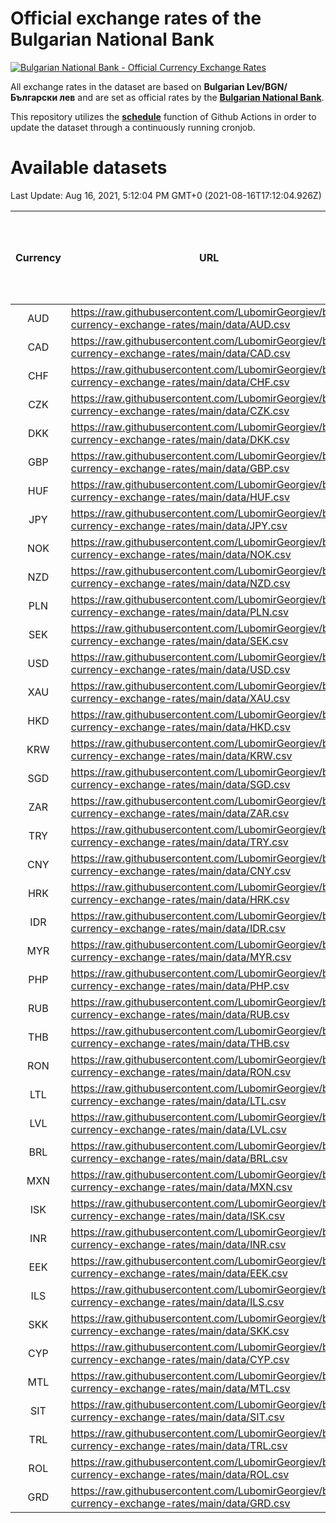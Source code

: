 # Official exchange rates of the Bulgarian National Bank

[![Bulgarian National Bank - Official Currency Exchange Rates](https://github.com/LubomirGeorgiev/bnb-currency-exchange-rates/actions/workflows/update-rates.yml/badge.svg?branch=main)](https://github.com/LubomirGeorgiev/bnb-currency-exchange-rates/actions/workflows/update-rates.yml)

All exchange rates in the dataset are based on **Bulgarian Lev/BGN/Български лев** and are set as official rates by the [**Bulgarian National Bank**](https://www.bnb.bg/Statistics/StExternalSector/StExchangeRates/StERForeignCurrencies/index.htm?toLang=_EN).

This repository utilizes the [**schedule**](https://docs.github.com/en/actions/reference/events-that-trigger-workflows) function of Github Actions in order to update the dataset through a continuously running cronjob.

# Available datasets

<!-- START LINKS (DO NOT EVER FU*ING DELETE THIS COMMENT FOR THE LOVE OF YOUR LIFE!!! IF YOU ARE CURIOS HOW IT WORKS, YOU CAN HAVE A LOOK AT ./src/updateReadme.ts) -->

Last Update: Aug 16, 2021, 5:12:04 PM GMT+0 (2021-08-16T17:12:04.926Z)

| Currency | URL                                                                                             | Number of records | Number of missing days that were filled in |
| :------: | ----------------------------------------------------------------------------------------------- | :---------------: | :----------------------------------------: |
|   AUD    | https://raw.githubusercontent.com/LubomirGeorgiev/bnb-currency-exchange-rates/main/data/AUD.csv |       7631        |                    2358                    |
|   CAD    | https://raw.githubusercontent.com/LubomirGeorgiev/bnb-currency-exchange-rates/main/data/CAD.csv |       7631        |                    2358                    |
|   CHF    | https://raw.githubusercontent.com/LubomirGeorgiev/bnb-currency-exchange-rates/main/data/CHF.csv |       7631        |                    2358                    |
|   CZK    | https://raw.githubusercontent.com/LubomirGeorgiev/bnb-currency-exchange-rates/main/data/CZK.csv |       7631        |                    2358                    |
|   DKK    | https://raw.githubusercontent.com/LubomirGeorgiev/bnb-currency-exchange-rates/main/data/DKK.csv |       7631        |                    2358                    |
|   GBP    | https://raw.githubusercontent.com/LubomirGeorgiev/bnb-currency-exchange-rates/main/data/GBP.csv |       7631        |                    2358                    |
|   HUF    | https://raw.githubusercontent.com/LubomirGeorgiev/bnb-currency-exchange-rates/main/data/HUF.csv |       7631        |                    2358                    |
|   JPY    | https://raw.githubusercontent.com/LubomirGeorgiev/bnb-currency-exchange-rates/main/data/JPY.csv |       7631        |                    2358                    |
|   NOK    | https://raw.githubusercontent.com/LubomirGeorgiev/bnb-currency-exchange-rates/main/data/NOK.csv |       7631        |                    2358                    |
|   NZD    | https://raw.githubusercontent.com/LubomirGeorgiev/bnb-currency-exchange-rates/main/data/NZD.csv |       7631        |                    2358                    |
|   PLN    | https://raw.githubusercontent.com/LubomirGeorgiev/bnb-currency-exchange-rates/main/data/PLN.csv |       7631        |                    2358                    |
|   SEK    | https://raw.githubusercontent.com/LubomirGeorgiev/bnb-currency-exchange-rates/main/data/SEK.csv |       7631        |                    2358                    |
|   USD    | https://raw.githubusercontent.com/LubomirGeorgiev/bnb-currency-exchange-rates/main/data/USD.csv |       7631        |                    2358                    |
|   XAU    | https://raw.githubusercontent.com/LubomirGeorgiev/bnb-currency-exchange-rates/main/data/XAU.csv |       7631        |                    2360                    |
|   HKD    | https://raw.githubusercontent.com/LubomirGeorgiev/bnb-currency-exchange-rates/main/data/HKD.csv |       7331        |                    2269                    |
|   KRW    | https://raw.githubusercontent.com/LubomirGeorgiev/bnb-currency-exchange-rates/main/data/KRW.csv |       7331        |                    2269                    |
|   SGD    | https://raw.githubusercontent.com/LubomirGeorgiev/bnb-currency-exchange-rates/main/data/SGD.csv |       7331        |                    2269                    |
|   ZAR    | https://raw.githubusercontent.com/LubomirGeorgiev/bnb-currency-exchange-rates/main/data/ZAR.csv |       7331        |                    2269                    |
|   TRY    | https://raw.githubusercontent.com/LubomirGeorgiev/bnb-currency-exchange-rates/main/data/TRY.csv |       5811        |                    1797                    |
|   CNY    | https://raw.githubusercontent.com/LubomirGeorgiev/bnb-currency-exchange-rates/main/data/CNY.csv |       5692        |                    1762                    |
|   HRK    | https://raw.githubusercontent.com/LubomirGeorgiev/bnb-currency-exchange-rates/main/data/HRK.csv |       5692        |                    1762                    |
|   IDR    | https://raw.githubusercontent.com/LubomirGeorgiev/bnb-currency-exchange-rates/main/data/IDR.csv |       5692        |                    1762                    |
|   MYR    | https://raw.githubusercontent.com/LubomirGeorgiev/bnb-currency-exchange-rates/main/data/MYR.csv |       5692        |                    1762                    |
|   PHP    | https://raw.githubusercontent.com/LubomirGeorgiev/bnb-currency-exchange-rates/main/data/PHP.csv |       5692        |                    1762                    |
|   RUB    | https://raw.githubusercontent.com/LubomirGeorgiev/bnb-currency-exchange-rates/main/data/RUB.csv |       5692        |                    1762                    |
|   THB    | https://raw.githubusercontent.com/LubomirGeorgiev/bnb-currency-exchange-rates/main/data/THB.csv |       5692        |                    1762                    |
|   RON    | https://raw.githubusercontent.com/LubomirGeorgiev/bnb-currency-exchange-rates/main/data/RON.csv |       5633        |                    1744                    |
|   LTL    | https://raw.githubusercontent.com/LubomirGeorgiev/bnb-currency-exchange-rates/main/data/LTL.csv |       5156        |                    1585                    |
|   LVL    | https://raw.githubusercontent.com/LubomirGeorgiev/bnb-currency-exchange-rates/main/data/LVL.csv |       4793        |                    1473                    |
|   BRL    | https://raw.githubusercontent.com/LubomirGeorgiev/bnb-currency-exchange-rates/main/data/BRL.csv |       4722        |                    1465                    |
|   MXN    | https://raw.githubusercontent.com/LubomirGeorgiev/bnb-currency-exchange-rates/main/data/MXN.csv |       4722        |                    1465                    |
|   ISK    | https://raw.githubusercontent.com/LubomirGeorgiev/bnb-currency-exchange-rates/main/data/ISK.csv |       4630        |                    1435                    |
|   INR    | https://raw.githubusercontent.com/LubomirGeorgiev/bnb-currency-exchange-rates/main/data/INR.csv |       4353        |                    1349                    |
|   EEK    | https://raw.githubusercontent.com/LubomirGeorgiev/bnb-currency-exchange-rates/main/data/EEK.csv |       4001        |                    1227                    |
|   ILS    | https://raw.githubusercontent.com/LubomirGeorgiev/bnb-currency-exchange-rates/main/data/ILS.csv |       3627        |                    1128                    |
|   SKK    | https://raw.githubusercontent.com/LubomirGeorgiev/bnb-currency-exchange-rates/main/data/SKK.csv |       2973        |                    915                     |
|   CYP    | https://raw.githubusercontent.com/LubomirGeorgiev/bnb-currency-exchange-rates/main/data/CYP.csv |       2905        |                    889                     |
|   MTL    | https://raw.githubusercontent.com/LubomirGeorgiev/bnb-currency-exchange-rates/main/data/MTL.csv |       2605        |                    800                     |
|   SIT    | https://raw.githubusercontent.com/LubomirGeorgiev/bnb-currency-exchange-rates/main/data/SIT.csv |       2545        |                    781                     |
|   TRL    | https://raw.githubusercontent.com/LubomirGeorgiev/bnb-currency-exchange-rates/main/data/TRL.csv |       1818        |                    559                     |
|   ROL    | https://raw.githubusercontent.com/LubomirGeorgiev/bnb-currency-exchange-rates/main/data/ROL.csv |       1698        |                    525                     |
|   GRD    | https://raw.githubusercontent.com/LubomirGeorgiev/bnb-currency-exchange-rates/main/data/GRD.csv |        359        |                    107                     |

<!-- END LINKS (DO NOT EVER FU*ING DELETE THIS COMMENT FOR THE LOVE OF YOUR LIFE!!! IF YOU ARE CURIOS HOW IT WORKS, YOU CAN HAVE A LOOK AT ./src/updateReadme.ts) -->
